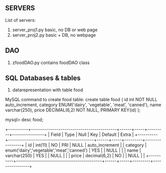 ## SERVERS
List of servers:
1. server_proj1.py basic, no DB or web page
2. server_proj2.py basic + DB, no webpage

## DAO
1. zfoodDAO.py contains foodDAO class

## SQL Databases & tables
1. datarepresentation with table food

MySQL command to create food table:
create table food (
    id int NOT NULL auto_increment,
    category ENUM('dairy', 'vegetable', 'meat', 'canned'),
    name varchar(250),
    price DECIMAL(6,2) NOT NULL,
    PRIMARY KEY(id)
    );

mysql> desc food;

+----------+-------------------------------------------+------+-----+---------+----------------+
| Field    | Type                                      | Null | Key | Default | Extra          |
+----------+-------------------------------------------+------+-----+---------+----------------+
| id       | int(11)                                   | NO   | PRI | NULL    | auto_increment |
| category | enum('dairy','vegetable','meat','canned') | YES  |     | NULL    |                |
| name     | varchar(250)                              | YES  |     | NULL    |                |
| price    | decimal(6,2)                              | NO   |     | NULL    |                |
+----------+-------------------------------------------+------+-----+---------+----------------+
